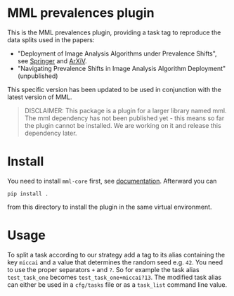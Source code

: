 # MML prevalences plugin

This is the MML prevalences plugin, providing a task tag to reproduce the data splits used in the papers:
  - "Deployment of Image Analysis Algorithms under Prevalence Shifts", see [Springer](https://doi.org/10.1007/978-3-031-43898-1_38) and [ArXiV](https://arxiv.org/abs/2303.12540). 
  - "Navigating Prevalence Shifts in Image Analysis Algorithm Deployment" (unpublished)
  
This specific version has been updated to be used in conjunction with the latest version of MML.

> DISCLAIMER: This package is a plugin for a larger library named mml. The mml dependency has not been published yet - 
> this means so far the plugin cannot be installed. We are working on it and release this dependency later. 

# Install

You need to install `mml-core` first, see [documentation](https://imsy.pages.dkfz.de/ise/mml/). Afterward you can 

```commandline
pip install .
```

from this directory to install the plugin in the same virtual environment. 

# Usage

To split a task according to our strategy add a tag to its alias containing the key `miccai` and a value that determines 
the random seed e.g. `42`. You need to use the proper separators `+` and `?`. So for example the task alias `test_task_one` 
becomes `test_task_one+miccai?13`. The modified task alias can either be used in a `cfg/tasks` file or as a `task_list` 
command line value.
